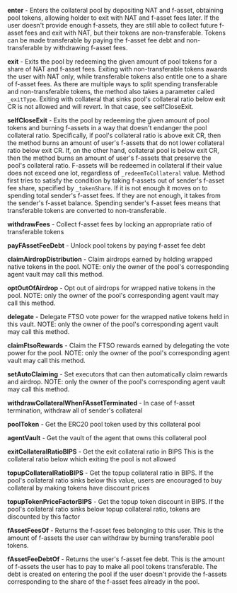 **enter** - Enters the collateral pool by depositing NAT and f-asset, obtaining pool tokens, allowing holder to exit with NAT and f-asset fees later. If the user doesn't provide enough f-assets, they are still able to collect future f-asset fees and exit with NAT, but their tokens are non-transferable. Tokens can be made transferable by paying the f-asset fee debt and non-transferable by withdrawing f-asset fees.

**exit** - Exits the pool by redeeming the given amount of pool tokens for a share of NAT and f-asset fees. Exiting with non-transferable tokens awards the user with NAT only, while transferable tokens also entitle one to a share of f-asset fees. As there are multiple ways to split spending transferable and non-transferable tokens, the method also takes a parameter called `_exitType`. Exiting with collateral that sinks pool's collateral ratio below exit CR is not allowed and  will revert. In that case, see selfCloseExit.

**selfCloseExit** - Exits the pool by redeeming the given amount of pool tokens and burning f-assets in a way that doesn't endanger the pool collateral ratio. Specifically, if pool's collateral ratio is above exit CR, then the method burns an amount of user's f-assets that do not lower collateral ratio below exit CR. If, on the other hand, collateral pool is below exit CR, then the method burns an amount of user's f-assets that preserve the pool's collateral ratio. F-assets will be redeemed in collateral if their value does not exceed one lot, regardless of  `_redeemToCollateral` value. Method first tries to satisfy the condition by taking f-assets out of sender's f-asset fee share,  specified by `_tokenShare`. If it is not enough it moves on to spending total sender's f-asset fees. If they  are not enough, it takes from the sender's f-asset balance. Spending sender's f-asset fees means that  transferable tokens are converted to non-transferable.

**withdrawFees** - Collect f-asset fees by locking an appropriate ratio of transferable tokens

**payFAssetFeeDebt** - Unlock pool tokens by paying f-asset fee debt

**claimAirdropDistribution** - Claim airdrops earned by holding wrapped native tokens in the pool.
NOTE: only the owner of the pool's corresponding agent vault may call this method.

**optOutOfAirdrop** - Opt out of airdrops for wrapped native tokens in the pool.
NOTE: only the owner of the pool's corresponding agent vault may call this method.

**delegate** - Delegate FTSO vote power for the wrapped native tokens held in this vault.
NOTE: only the owner of the pool's corresponding agent vault may call this method.

**claimFtsoRewards** - Claim the FTSO rewards earned by delegating the vote power for the pool.
NOTE: only the owner of the pool's corresponding agent vault may call this method.

**setAutoClaiming** - Set executors that can then automatically claim rewards and airdrop.
NOTE: only the owner of the pool's corresponding agent vault may call this method.

**withdrawCollateralWhenFAssetTerminated** - In case of f-asset termination, withdraw all of sender's collateral

**poolToken** - Get the ERC20 pool token used by this collateral pool

**agentVault** - Get the vault of the agent that owns this collateral pool

**exitCollateralRatioBIPS** - Get the exit collateral ratio in BIPS This is the collateral ratio below which exiting the pool is not allowed

**topupCollateralRatioBIPS** - Get the topup collateral ratio in BIPS. If the pool's collateral ratio sinks below this value, users are encouraged to buy collateral by making tokens have discount prices

**topupTokenPriceFactorBIPS** - Get the topup token discount in BIPS. If the pool's collateral ratio sinks below topup collateral ratio, tokens are discounted by this factor

**fAssetFeesOf** - Returns the f-asset fees belonging to this user. This is the amount of f-assets the user can withdraw by burning transferable pool tokens.

**fAssetFeeDebtOf** - Returns the user's f-asset fee debt. This is the amount of f-assets the user has to pay to make all pool tokens transferable. The debt is created on entering the pool if the user doesn't provide the f-assets corresponding to the share of the f-asset fees already in the pool.
